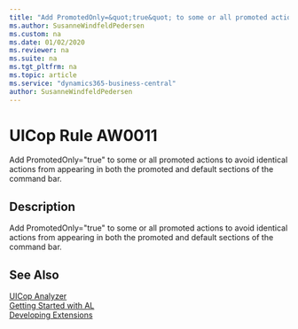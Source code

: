 ```yaml
---
title: "Add PromotedOnly=&quot;true&quot; to some or all promoted actions to avoid identical actions from appearing in both the promoted and default sections of the command bar."
ms.author: SusanneWindfeldPedersen
ms.custom: na
ms.date: 01/02/2020
ms.reviewer: na
ms.suite: na
ms.tgt_pltfrm: na
ms.topic: article
ms.service: "dynamics365-business-central"
author: SusanneWindfeldPedersen
---
```

[//]: # (START>DO_NOT_EDIT)
[//]: # (IMPORTANT:Do not edit any of the content between here and the END>DO_NOT_EDIT.)
[//]: # (Any modifications should be made in the .xml files in the ModernDev repo.)
# UICop Rule AW0011
Add PromotedOnly=&quot;true&quot; to some or all promoted actions to avoid identical actions from appearing in both the promoted and default sections of the command bar.  

## Description
Add PromotedOnly="true" to some or all promoted actions to avoid identical actions from appearing in both the promoted and default sections of the command bar.

[//]: # (IMPORTANT: END>DO_NOT_EDIT)
## See Also  
[UICop Analyzer](uicop.md)  
[Getting Started with AL](../devenv-get-started.md)  
[Developing Extensions](../devenv-dev-overview.md)  